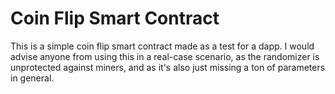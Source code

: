 # Coin Flip Smart Contract
This is a simple coin flip smart contract made as a test for a dapp.
I would advise anyone from using this in a real-case scenario, as the randomizer is unprotected against miners, and as it's also just missing a ton of parameters in general.
